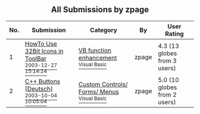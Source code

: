 ﻿<div align="center">

## All Submissions by zpage

</div>

No.  | Submission | Category | By   | User Rating
---- | ---------- | -------- | ---- | -----------
1 | [HowTo Use 32Bit Icons in ToolBar<br /><sup>2003-12-27 15:14:24</sup>](https://github.com/Planet-Source-Code/zpage-howto-use-32bit-icons-in-toolbar__1-50669) | [VB function enhancement<br /><sup>Visual Basic</sup>](../ByCategory/vb-function-enhancement__1-25.md) | zpage | 4.3 (13 globes from 3 users)
2 | [C\+\+ Buttons \[Deutsch\]<br /><sup>2003-10-04 10:05:04</sup>](https://github.com/Planet-Source-Code/zpage-c-buttons-deutsch__1-48998) | [Custom Controls/ Forms/  Menus<br /><sup>Visual Basic</sup>](../ByCategory/custom-controls-forms-menus__1-4.md) | zpage | 5.0 (10 globes from 2 users)
